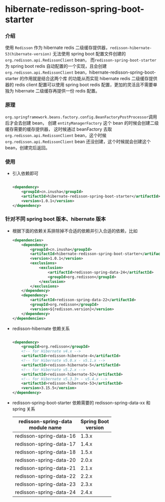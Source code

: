 # hibernate-redisson-spring-boot-starter

### 介绍

使用 `Redisson` 作为 hibernate redis 二级缓存提供器，`redisson-hibernate-53(hibernate-version)` 无法使用 spring boot
配置文件创建的 `org.redisson.api.RedissonClient` bean， 而`redisson-spring-boot-starter` 为 spring boot redis
自动配置的一个实现，且会创建 `org.redisson.api.RedissonClient` bean，hibernate-redisson-spring-boot-starter 的作用就是结合这两个库 的功能从而实现
hibernate redis 二级缓存提供器的 redis client 配置可以使用 spring boot redis 配置，更加的灵活且不需要单独为 hibernate 二级缓存再提供一份 redis 配置。

### 原理

`org.springframework.beans.factory.config.BeanFactoryPostProcessor`调用后才会去创建 bean， 创建 `entityManagerFactory` 这个 bean
的时候会创建二级缓存需要的缓存提供器， 这时候通过 beanFactory 去取 `org.redisson.api.RedissonClient` bean，这个时候
`org.redisson.api.RedissonClient` bean 还没创建，这个时候就会创建这个 bean，创建完后返回。

### 使用

- 引入依赖即可

    ```xml
    
    <dependency>
        <groupId>cn.inusha</groupId>
        <artifactId>hibernate-redisson-spring-boot-starter</artifactId>
        <version>1.0.1</version>
    </dependency>
    ```

### 针对不同 spring boot 版本、hibernate 版本

- 根据下面的依赖关系排除掉不合适的依赖并引入合适的依赖，比如

    ```xml
    <dependencies>
        <dependency>
            <groupId>cn.inusha</groupId>
            <artifactId>hibernate-redisson-spring-boot-starter</artifactId>
            <version>1.0.1</version>
            <exclusions>
                <exclusion>
                    <artifactId>redisson-spring-data-24</artifactId>
                    <groupId>org.redisson</groupId>
                </exclusion>
            </exclusions>
        </dependency>
        <dependency>
            <artifactId>redisson-spring-data-22</artifactId>
            <groupId>org.redisson</groupId>
            <version>${redisson.version}</version>
        </dependency>
    </dependencies>
    ```

- redisson-hibernate 依赖关系

    ```xml
    
    <dependency>
        <groupId>org.redisson</groupId>
        <!-- for Hibernate v4.x -->
        <artifactId>redisson-hibernate-4</artifactId>
        <!-- for Hibernate v5.0.x - v5.1.x -->
        <artifactId>redisson-hibernate-5</artifactId>
        <!-- for Hibernate v5.2.x -->
        <artifactId>redisson-hibernate-52</artifactId>
        <!-- for Hibernate v5.3.3+ - v5.4.x -->
        <artifactId>redisson-hibernate-53</artifactId>
        <version>3.15.5</version>
    </dependency>
    ```

- redisson-spring-boot-starter 依赖需要的 redisson-spring-data-xx 和 spring 关系

    |redisson-spring-data<br/>module name|Spring Boot<br/>version|
    |----------------------------|-------------------|
    |redisson-spring-data-16     |1.3.x              |
    |redisson-spring-data-17     |1.4.x              |
    |redisson-spring-data-18     |1.5.x              |
    |redisson-spring-data-20     |2.0.x              |
    |redisson-spring-data-21     |2.1.x              |
    |redisson-spring-data-22     |2.2.x              |
    |redisson-spring-data-23     |2.3.x              |
    |redisson-spring-data-24     |2.4.x              |